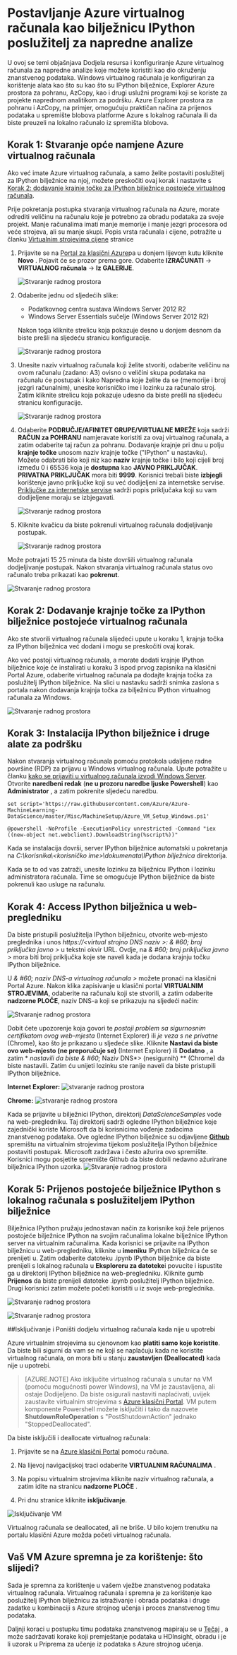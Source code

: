 <properties
    pageTitle="Postavljanje virtualnog računala kao poslužitelj bilježnice IPython | Microsoft Azure"
    description="Postavljanje gore programa Azure virtualnog računala za korištenje u okruženju znanstvenog podataka s poslužiteljem IPython za napredne analize."
    services="machine-learning"
    documentationCenter=""
    authors="bradsev"
    manager="jhubbard"
    editor="cgronlun"  />

<tags
    ms.service="machine-learning"
    ms.workload="data-services"
    ms.tgt_pltfrm="na"
    ms.devlang="na"
    ms.topic="article"
    ms.date="09/19/2016"
    ms.author="xibingao;bradsev" />

# <a name="set-up-an-azure-virtual-machine-as-an-ipython-notebook-server-for-advanced-analytics"></a>Postavljanje Azure virtualnog računala kao bilježnicu IPython poslužitelj za napredne analize

U ovoj se temi objašnjava Dodjela resursa i konfiguriranje Azure virtualnog računala za napredne analize koje možete koristiti kao dio okruženju znanstvenog podataka. Windows virtualnog računala je konfiguriran za korištenje alata kao što su kao što su IPython bilježnice, Explorer Azure prostora za pohranu, AzCopy, kao i drugi uslužni programi koji se koriste za projekte naprednom analitikom za podršku. Azure Explorer prostora za pohranu i AzCopy, na primjer, omogućuju praktičan načina za prijenos podataka u spremište blobova platforme Azure s lokalnog računala ili da biste preuzeli na lokalno računalo iz spremišta blobova.

## <a name="create-vm"></a>Korak 1: Stvaranje opće namjene Azure virtualnog računala

Ako već imate Azure virtualnog računala, a samo želite postaviti poslužitelj za IPython bilježnice na njoj, možete preskočiti ovaj korak i nastavite s [Korak 2: dodavanje krajnje točke za IPython bilježnice postojeće virtualnog računala](#add-endpoint).

Prije pokretanja postupka stvaranja virtualnog računala na Azure, morate odrediti veličinu na računalu koje je potrebno za obradu podataka za svoje projekt. Manje računalima imati manje memorije i manje jezgri procesora od veće strojeva, ali su manje skupi. Popis vrsta računala i cijene, potražite u članku <a href="http://azure.microsoft.com/pricing/details/virtual-machines/" target="_blank">Virtualnim strojevima cijene</a> stranice

1. Prijavite se na <a href="https://manage.windowsazure.com" target="_blank">Portal za klasični Azure</a>pa u donjem lijevom kutu kliknite **Novo** . Pojavit će se prozor prema gore. Odaberite **IZRAČUNATI** -> **VIRTUALNOG računala** -> **Iz GALERIJE**.

    ![Stvaranje radnog prostora][24]

2. Odaberite jednu od sljedećih slike:

    * Podatkovnog centra sustava Windows Server 2012 R2
    * Windows Server Essentials sučelje (Windows Server 2012 R2)

    Nakon toga kliknite strelicu koja pokazuje desno u donjem desnom da biste prešli na sljedeću stranicu konfiguracije.

    ![Stvaranje radnog prostora][25]

3. Unesite naziv virtualnog računala koji želite stvoriti, odaberite veličinu na ovom računalu (zadano: A3) ovisno o veličini skupa podataka na računalu će postupak i kako Napredna koje želite da se (memorije i broj jezgri računalnim), unesite korisničko ime i lozinku za računalo stroj. Zatim kliknite strelicu koja pokazuje udesno da biste prešli na sljedeću stranicu konfiguracije.

    ![Stvaranje radnog prostora][26]

4. Odaberite **PODRUČJE/AFINITET GRUPE/VIRTUALNE MREŽE** koja sadrži **RAČUN za POHRANU** namjeravate koristiti za ovaj virtualnog računala, a zatim odaberite taj račun za pohranu. Dodavanje krajnje pri dnu u polju **krajnje točke** unosom naziv krajnje točke ("IPython" u nastavku). Možete odabrati bilo koji niz kao **naziv** krajnje točke i bilo koji cijeli broj između 0 i 65536 koja je **dostupna** kao **JAVNO PRIKLJUČAK**. **PRIVATNA PRIKLJUČAK** mora biti **9999**. Korisnici trebali biste **izbjegli** korištenje javno priključke koji su već dodijeljeni za internetske servise. <a href="http://www.chebucto.ns.ca/~rakerman/port-table.html" target="_blank">Priključke za internetske servise</a> sadrži popis priključaka koji su vam dodijeljene moraju se izbjegavati.

    ![Stvaranje radnog prostora][27]

5. Kliknite kvačicu da biste pokrenuli virtualnog računala dodjeljivanje postupak.

    ![Stvaranje radnog prostora][28]


Može potrajati 15 25 minuta da biste dovršili virtualnog računala dodjeljivanje postupak. Nakon stvaranja virtualnog računala status ovo računalo treba prikazati kao **pokrenut**.

![Stvaranje radnog prostora][29]

## <a name="add-endpoint"></a>Korak 2: Dodavanje krajnje točke za IPython bilježnice postojeće virtualnog računala

Ako ste stvorili virtualnog računala slijedeći upute u koraku 1, krajnja točka za IPython bilježnica već dodani i mogu se preskočiti ovaj korak.

Ako već postoji virtualnog računala, a morate dodati krajnje IPython bilježnice koje će instalirati u koraku 3 ispod prvog zapisnika na klasični Portal Azure, odaberite virtualnog računala pa dodajte krajnja točka za poslužitelj IPython bilježnice. Na slici u nastavku sadrži snimka zaslona s portala nakon dodavanja krajnja točka za bilježnicu IPython virtualnog računala za Windows.

![Stvaranje radnog prostora][17]

## <a name="run-commands"></a>Korak 3: Instalacija IPython bilježnice i druge alate za podršku

Nakon stvaranja virtualnog računala pomoću protokola udaljene radne površine (RDP) za prijavu u Windows virtualnog računala. Upute potražite u članku [kako se prijaviti u virtualnog računala izvodi Windows Server](../virtual-machines/virtual-machines-windows-classic-connect-logon.md). Otvorite **naredbeni redak** (**ne u prozoru naredbe ljuske Powershell**) kao **Administrator** , a zatim pokrenite sljedeću naredbu.

    set script='https://raw.githubusercontent.com/Azure/Azure-MachineLearning-DataScience/master/Misc/MachineSetup/Azure_VM_Setup_Windows.ps1'

    @powershell -NoProfile -ExecutionPolicy unrestricted -Command "iex ((new-object net.webclient).DownloadString(%script%))"

Kada se instalacija dovrši, server IPython bilježnice automatski u pokretanja na *C:\\korisnika\\\<korisničko ime\>\\dokumenata\\IPython bilježnica* direktorija.

Kada se to od vas zatraži, unesite lozinku za bilježnicu IPython i lozinku administratora računala. Time se omogućuje IPython bilježnice da biste pokrenuli kao usluge na računalu.

## <a name="access"></a>Korak 4: Access IPython bilježnica u web-pregledniku
Da biste pristupili poslužitelja IPython bilježnicu, otvorite web-mjesto preglednika i unos *https://&#60;virtual strojno DNS naziv >: & #60; broj priključka javno >* u tekstni okvir URL. Ovdje, na *& #60; broj priključka javno >* mora biti broj priključka koje ste naveli kada je dodana krajnju točku IPython bilježnice.

U *& #60; naziv DNS-a virtualnog računala >* možete pronaći na klasični Portal Azure. Nakon klika zapisivanje u klasični portal **VIRTUALNIM STROJEVIMA**, odaberite na računalu koji ste stvorili, a zatim odaberite **nadzorne PLOČE**, naziv DNS-a koji se prikazuju na sljedeći način:

![Stvaranje radnog prostora][19]

Dobit ćete upozorenje koja govori te _postoji problem sa sigurnosnim certifikatom ovog web-mjesta_ (Internet Explorer) ili _je veza s ne privatne_ (Chrome), kao što je prikazano u sljedeće slike. Kliknite **Nastavi da biste ovo web-mjesto (ne preporučuje se)** (Internet Explorer) ili **Dodatno** , a zatim * *nastavili da biste & #60;* Naziv DNS*> (nesigurnih) ** (Chrome) da biste nastavili. Zatim ću unijeti lozinku ste ranije naveli da biste pristupili IPython bilježnice.

**Internet Explorer:**
![stvaranje radnog prostora][20]

**Chrome:**
![stvaranje radnog prostora][21]

Kada se prijavite u bilježnici IPython, direktorij *DataScienceSamples* vode na web-pregledniku. Taj direktorij sadrži ogledne IPython bilježnice koje zajednički koriste Microsoft da bi korisnicima vođenje zadacima znanstvenog podataka. Ove ogledne IPython bilježnice su odjavljene [**Github**](https://github.com/Azure/Azure-MachineLearning-DataScience/tree/master/Misc/DataScienceProcess/iPythonNotebooks) spremištu na virtualnim strojevima tijekom poslužitelja IPython bilježnice postaviti postupak. Microsoft zadržava i često ažurira ovo spremište. Korisnici mogu posjetite spremište Github da biste dobili nedavno ažurirane bilježnica IPython uzorka.
![Stvaranje radnog prostora][18]

## <a name="upload"></a>Korak 5: Prijenos postojeće bilježnice IPython s lokalnog računala s poslužiteljem IPython bilježnice

Bilježnica IPython pružaju jednostavan način za korisnike koji žele prijenos postojeće bilježnice IPython na svojim računalima lokalne bilježnice IPython server na virtualnim računalima. Kada korisnici se prijavite na IPython bilježnicu u web-pregledniku, kliknite u **imeniku** IPython bilježnica će se prenijeti u. Zatim odaberite datoteku .ipynb IPython bilježnice da biste prenijeli s lokalnog računala u **Eksploreru za datoteke**i povucite i ispustite ga u direktorij IPython bilježnice na web-pregledniku. Kliknite gumb **Prijenos** da biste prenijeli datoteke .ipynb poslužitelj IPython bilježnice. Drugi korisnici zatim možete početi koristiti u iz svoje web-preglednika.

![Stvaranje radnog prostora][22]

![Stvaranje radnog prostora][23]


##<a name="shutdown"></a>Isključivanje i Poništi dodjelu virtualnog računala kada nije u upotrebi

Azure virtualnim strojevima su cjenovnom kao **platiti samo koje koristite**. Da biste bili sigurni da vam se ne koji se naplaćuju kada ne koristite virtualnog računala, on mora biti u stanju **zaustavljen (Deallocated)** kada nije u upotrebi.

> [AZURE.NOTE] Ako isključite virtualnog računala s unutar na VM (pomoću mogućnosti power Windows), na VM je zaustavljena, ali ostaje Dodijeljeno. Da biste osigurali nastaviti naplaćivati, uvijek zaustavite virtualnim strojevima s [Azure klasični Portal](http://manage.windowsazure.com/). VM putem komponente Powershell možete isključiti i tako da nazovete **ShutdownRoleOperation** s "PostShutdownAction" jednako "StoppedDeallocated".

Da biste isključili i deallocate virtualnog računala:

1. Prijavite se na [Azure klasični Portal](http://manage.windowsazure.com/) pomoću računa.  

2. Na lijevoj navigacijskoj traci odaberite **VIRTUALNIM RAČUNALIMA** .

3. Na popisu virtualnim strojevima kliknite naziv virtualnog računala, a zatim idite na stranicu **nadzorne PLOČE** .

4. Pri dnu stranice kliknite **isključivanje**.

![Isključivanje VM][15]

Virtualnog računala se deallocated, ali ne briše. U bilo kojem trenutku na portalu klasični Azure možda početi virtualnog računala.

## <a name="your-azure-vm-is-ready-to-use-whats-next"></a>Vaš VM Azure spremna je za korištenje: što slijedi?

Sada je spremna za korištenje u vašem vježbe znanstvenog podataka virtualnog računala. Virtualnog računala i spremna je za korištenje kao poslužitelj IPython bilježnicu za istraživanje i obrada podataka i druge zadatke u kombinaciji s Azure strojnog učenja i proces znanstvenog timu podataka.

Daljnji koraci u postupku timu podataka znanstvenog mapiraju se u [Tečaj](https://azure.microsoft.com/documentation/learning-paths/cortana-analytics-process/) , a može sadržavati korake koji premještanje podataka u HDInsight, obradu i je li uzorak u Priprema za učenje iz podataka s Azure strojnog učenja.


[15]: ./media/machine-learning-data-science-setup-virtual-machine/vmshutdown.png
[17]: ./media/machine-learning-data-science-setup-virtual-machine/add-endpoints-after-creation.png
[18]: ./media/machine-learning-data-science-setup-virtual-machine/sample-ipnbs.png
[19]: ./media/machine-learning-data-science-setup-virtual-machine/dns-name-and-host-name.png
[20]: ./media/machine-learning-data-science-setup-virtual-machine/browser-warning-ie.png
[21]: ./media/machine-learning-data-science-setup-virtual-machine/browser-warning.png
[22]: ./media/machine-learning-data-science-setup-virtual-machine/upload-ipnb-1.png
[23]: ./media/machine-learning-data-science-setup-virtual-machine/upload-ipnb-2.png
[24]: ./media/machine-learning-data-science-setup-virtual-machine/create-virtual-machine-1.png
[25]: ./media/machine-learning-data-science-setup-virtual-machine/create-virtual-machine-2.png
[26]: ./media/machine-learning-data-science-setup-virtual-machine/create-virtual-machine-3.png
[27]: ./media/machine-learning-data-science-setup-virtual-machine/create-virtual-machine-4.png
[28]: ./media/machine-learning-data-science-setup-virtual-machine/create-virtual-machine-5.png
[29]: ./media/machine-learning-data-science-setup-virtual-machine/create-virtual-machine-6.png
